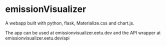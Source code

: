 # emissionVisualizer
A webapp built with python, flask, Materialize.css and chart.js.

The app can be used at emissionvisualizer.eetu.dev and the API wrapper at emissionvisualizer.eetu.dev/api
